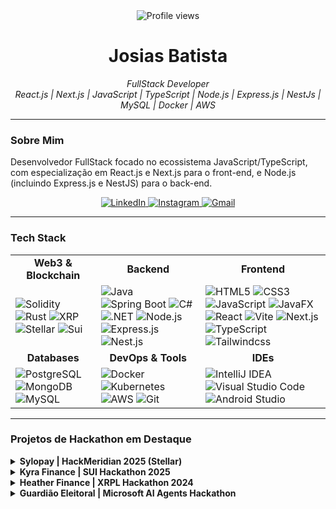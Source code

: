 <div align="center">
  <img src="https://komarev.com/ghpvc/?username=josiasdev&label=Profile+views&color=006bed&style=flat" alt="Profile views"/>
  <h1>Josias Batista</h1>
  <p>
    <i>FullStack Developer</i>
    <br/>
    <i>React.js | Next.js | JavaScript | TypeScript | Node.js | Express.js | NestJs | MySQL | Docker | AWS</i>
  </p>
</div>

---

### Sobre Mim

Desenvolvedor FullStack focado no ecossistema JavaScript/TypeScript, com especialização em React.js e Next.js para o front-end, e Node.js (incluindo Express.js e NestJS) para o back-end.

<p align="center">
  <a href="https://www.linkedin.com/in/josias-batista/" target="_blank">
    <img src="https://img.shields.io/badge/LinkedIn-0077B5?style=for-the-badge&logo=linkedin&logoColor=white" alt="LinkedIn">
  </a>
  <a href="https://www.instagram.com/josiascristaodev/" target="_blank">
    <img src="https://img.shields.io/badge/-Instagram-%23E4405F?style=for-the-badge&logo=instagram&logoColor=white" alt="Instagram">
  </a>
  <a href="mailto:francisco.batista67@alu.ufc.br">
    <img src="https://img.shields.io/badge/Gmail-333333?style=for-the-badge&logo=gmail&logoColor=red" alt="Gmail">
  </a>
</p>

---

### Tech Stack

<table>
  <tr>
    <td align="center"><strong>Web3 & Blockchain</strong></td>
    <td align="center"><strong>Backend</strong></td>
    <td align="center"><strong>Frontend</strong></td>
  </tr>
  <tr>
    <td>
      <img src="https://img.shields.io/badge/Solidity-e6e6e6?style=flat-square&logo=solidity&logoColor=black" alt="Solidity"/>
      <img src="https://img.shields.io/badge/Rust-000000?style=flat-square&logo=rust&logoColor=white" alt="Rust"/>
      <img src="https://img.shields.io/badge/Xrp-black?style=flat-square&logo=xrp&logoColor=white" alt="XRP"/>
      <img src="https://img.shields.io/badge/Stellar-7D00FF?style=flat-square&logo=Stellar&logoColor=white" alt="Stellar"/>
      <img src="https://img.shields.io/badge/Sui-4DA2FF?style=flat-square&logo=Sui&logoColor=white" alt="Sui"/>
    </td>
    <td>
      <img src="https://img.shields.io/badge/java-%23ED8B00.svg?style=flat-square&logo=openjdk&logoColor=white" alt="Java"/>
      <img src="https://img.shields.io/badge/Spring_Boot-6DB33F.svg?style=flat-square&logo=Spring-Boot&logoColor=white" alt="Spring Boot"/>
      <img src="https://img.shields.io/badge/c%23-%23239120.svg?style=flat-square&logo=csharp&logoColor=white" alt="C#"/>
      <img src="https://img.shields.io/badge/.NET-5C2D91?style=flat-square&logo=.net&logoColor=white" alt=".NET"/>
      <img src="https://img.shields.io/badge/node.js-6DA55F?style=flat-square&logo=node.js&logoColor=white" alt="Node.js"/>
      <img src="https://img.shields.io/badge/express.js-%23404d59.svg?style=flat-square&logo=express&logoColor=%2361DAFB" alt="Express.js" />
      <img src="https://img.shields.io/badge/nestjs-%23E0234E.svg?style=flat-square&logo=nestjs&logoColor=white" alt="Nest.js"/>
    </td>
    <td>
      <img src="https://img.shields.io/badge/html5-%23E34F26.svg?style=flat-square&logo=html5&logoColor=white" alt="HTML5"/>
      <img src="https://img.shields.io/badge/css3-%231572B6.svg?style=flat-square&logo=css3&logoColor=white" alt="CSS3"/>
      <img src="https://img.shields.io/badge/JavaScript-F7DF1E?style=flat-square&logo=javascript&logoColor=black" alt="JavaScript"/>
      <img src="https://img.shields.io/badge/javafx-%23FF0000.svg?style=flat-square&logo=javafx&logoColor=white" alt="JavaFX"/>
      <img src="https://img.shields.io/badge/React-20232A?style=flat-square&logo=react&logoColor=61DAFB" alt="React"/>
      <img src="https://img.shields.io/badge/vite-%23646CFF.svg?style=flat-square&logo=vite&logoColor=white" alt="Vite"/>
      <img src="https://img.shields.io/badge/next_js-000000?style=flat-square&logo=nextdotjs&logoColor=white" alt="Next.js"/>
      <img src="https://img.shields.io/badge/TypeScript-007ACC?style=flat-square&logo=typescript&logoColor=white" alt="TypeScript"/>
      <img src="https://img.shields.io/badge/tailwindcss-%2338B2AC.svg?style=flat-square&logo=tailwind-css&logoColor=white" alt="Tailwindcss"/>
    </td>
  </tr>
  <tr>
    <td align="center"><strong>Databases</strong></td>
    <td align="center"><strong>DevOps & Tools</strong></td>
    <td align="center"><strong>IDEs</strong></td>
  </tr>
  <tr>
    <td>
      <img src="https://img.shields.io/badge/PostgreSQL-316192?style=flat-square&logo=postgresql&logoColor=white" alt="PostgreSQL"/>
      <img src="https://img.shields.io/badge/MongoDB-4EA94B?style=flat-square&logo=mongodb&logoColor=white" alt="MongoDB"/>
      <img src="https://img.shields.io/badge/mysql-4479A1.svg?style=for-the-badge&logo=mysql&logoColor=white" alt="MySQL"/>
    </td>
    <td>
      <img src="https://img.shields.io/badge/Docker-2CA5E0?style=flat-square&logo=docker&logoColor=white" alt="Docker"/>
      <img src="https://img.shields.io/badge/kubernetes-326ce5.svg?&style=flat-square&logo=kubernetes&logoColor=white" alt="Kubernetes"/>
      <img src="https://img.shields.io/badge/AWS-FF9900?style=flat-square&logo=amazonwebservices&logoColor=white" alt="AWS"/>
      <img src="https://img.shields.io/badge/Git-F05032.svg?style=flat-square&logo=Git&logoColor=white" alt="Git"/>
    </td>
    <td>
      <img src="https://img.shields.io/badge/IntelliJ_IDEA-000000.svg?style=flat-square&logo=intellij-idea&logoColor=white" alt="IntelliJ IDEA"/>
      <img src="https://img.shields.io/badge/VS_Code-0078d7.svg?style=flat-square&logo=visual-studio-code&logoColor=white" alt="Visual Studio Code"/>
      <img src="https://img.shields.io/badge/Android_Studio-346ac1?style=flat-square&logo=android%20studio&logoColor=white" alt="Android Studio"/>
    </td>
  </tr>
</table>

---

### Projetos de Hackathon em Destaque

<details>
<summary><strong>Sylopay | HackMeridian 2025 (Stellar)</strong></summary>
<br>
<blockquote>
  <p>Uma plataforma moderna de "Buy Now, Pay Later" (BNPL) construída sobre a blockchain Stellar, permitindo liquidações instantâneas para comerciantes e planos de parcelamento transparentes para clientes.</p>
  <p><strong>Minha Contribuição:</strong> Atuei no desenvolvimento do <strong>Backend</strong> com NestJS, integrando o Stellar SDK para as operações on-chain, e estruturei o banco de dados com TypeORM e PostgreSQL.</p>
</blockquote>

<p>
  <img src="https://img.shields.io/badge/Stellar-090020?style=flat-square&logo=stellar&logoColor=white" alt="Stellar">
  <img src="https://img.shields.io/badge/React-20232A?style=flat-square&logo=react&logoColor=61DAFB" alt="React">
  <img src="https://img.shields.io/badge/NestJS-E0234E?style=flat-square&logo=nestjs&logoColor=white" alt="NestJS">
  <img src="https://img.shields.io/badge/PostgreSQL-4169E1?style=flat-square&logo=postgresql&logoColor=white" alt="PostgreSQL">
  <img src="https://img.shields.io/badge/Docker-2496ED?style=flat-square&logo=docker&logoColor=white" alt="Docker">
</p>

<a href="https://github.com/Sylopay/sylopay" target="_blank">**Ver Repositório &rarr;**</a>
<br>
<br>
</details>

<details>
<summary><strong>Kyra Finance | SUI Hackathon 2025</strong></summary>
<br>
<blockquote>
  <p>Kyra é uma agente de IA especializada em estratégias DeFi que atua como analista on-chain, focada na composição de "money legos". Ela identifica, simula e recomenda combinações eficientes de oportunidades no ecossistema DeFi.</p>
  <p><strong>Minha Contribuição:</strong> Fui responsável pelo <strong>Backend</strong>, desenvolvendo a lógica para análise de dados on-chain e integração com protocolos DeFi na rede SUI.</p>
</blockquote>

<p>
  <img src="https://img.shields.io/badge/Sui-4DA2FF?style=flat-square&logo=Sui&logoColor=white" alt="Sui">
  <img src="https://img.shields.io/badge/Next-black?style=flat-square&logo=next.js&logoColor=white" alt="Next.js">
  <img src="https://img.shields.io/badge/React-20232A?style=flat-square&logo=react&logoColor=61DAFB" alt="React">
  <img src="https://img.shields.io/badge/TypeScript-007ACC?style=flat-square&logo=typescript&logoColor=white" alt="TypeScript">
  <img src="https://img.shields.io/badge/Supabase-3ECF8E?style=flat-square&logo=supabase&logoColor=white" alt="Supabase">
</p>

<a href="https://kyra-finance.vercel.app" target="_blank">**Ver Demo Ao Vivo &rarr;**</a>
<br>
<br>
</details>

<details>
<summary><strong>Heather Finance | XRPL Hackathon 2024</strong></summary>
<br>
<blockquote>
  <p>Um agente de IA inovador que serve como um tutor digital personalizado para o ecossistema XRP Ledger (XRPL). O objetivo é guiar usuários, mesmo sem experiência técnica, a navegar pelas funcionalidades da plataforma de forma intuitiva.</p>
  <p><strong>Minha Contribuição:</strong> Fui responsável pelo <strong>Diagrama do Banco de Dados</strong>, planejando a estrutura e as relações de dados para suportar as interações do agente de IA com as informações dos usuários.</p>
</blockquote>

<p>
  <img src="https://img.shields.io/badge/Xrp-black?style=flat-square&logo=xrp&logoColor=white" alt="XRP">
  <img src="https://img.shields.io/badge/NestJS-E0234E?style=flat-square&logo=nestjs&logoColor=white" alt="NestJS">
  <img src="https://img.shields.io/badge/React-20232A?style=flat-square&logo=react&logoColor=61DAFB" alt="React">
  <img src="https://img.shields.io/badge/Postgres-316192?style=flat-square&logo=postgresql&logoColor=white" alt="PostgreSQL">
  <img src="https://img.shields.io/badge/Prisma-3982CE?style=flat-square&logo=Prisma&logoColor=white" alt="Prisma">
</p>

<a href="https://github.com/pleasantfinance8/xrp" target="_blank">**Ver Repositório &rarr;**</a>
<br>
<br>
</details>

<details>
<summary><strong>Guardião Eleitoral | Microsoft AI Agents Hackathon</strong></summary>
<br>
<blockquote>
  <p>Projeto para automatizar a verificação de autenticidade de vídeos eleitorais, combatendo a desinformação. Integra tecnologias de visão computacional e modelos de detecção de deepfake para gerar relatórios de confiabilidade.</p>
  <p><strong>Minha Contribuição:</strong> Atuei como um dos principais desenvolvedores, trabalhando na integração dos modelos de IA com <strong>Python</strong> e na arquitetura do sistema de análise de vídeo.</p>
</blockquote>

<p>
  <img src="https://img.shields.io/badge/Python-3776AB?style=flat-square&logo=python&logoColor=white" alt="Python">
  <img src="https://img.shields.io/badge/Hugging_Face-FFD21E?style=flat-square&logo=huggingface&logoColor=black" alt="Hugging Face">
  <img src="https://img.shields.io/badge/OpenCV-5C3EE8?style=flat-square&logo=opencv&logoColor=white" alt="OpenCV">
  <img src="https://img.shields.io/badge/Flask-000000?style=flat-square&logo=flask&logoColor=white" alt="Flask">
  <img src="https://img.shields.io/badge/Docker-2496ED?style=flat-square&logo=docker&logoColor=white" alt="Docker">
</p>

<a href="https://github.com/lorenzomatheo/guardiaoeleitoral" target="_blank">**Ver Repositório &rarr;**</a>
<br>
<br>
</details>
